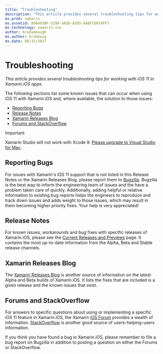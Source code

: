```yaml
---
title: "Troubleshooting"
description: "This article provides several troubleshooting tips for working with iOS 11 in Xamarin.iOS apps."
ms.prod: xamarin
ms.assetid: A90493BF-5298-4A5D-A5D5-8A8FCD078FF7
ms.technology: xamarin-ios
author: bradumbaugh
ms.author: brumbaug
ms.date: 08/31/2017
---
```


# Troubleshooting

_This article provides several troubleshooting tips for working with iOS 11 in Xamarin.iOS apps._

The following sections list some known issues that can occur when using iOS 11 with Xamarin.iOS and, where available, the solution to those issues:

- [Reporting Bugs](#Reporting-Bugs)
- [Release Notes](#Release-Notes)
- [Xamarin Releases Blog](#Xamarin-Releases-Blog)
- [Forums and StackOverflow](#Forums-and-StackOverflow)

> [!IMPORTANT]
> Xamarin Studio will not work with Xcode 9.
> [Please upgrade to Visual Studio for Mac](https://www.visualstudio.com/vs/).

<a name="Reporting-Bugs" />

## Reporting Bugs

For issues with Xamarin's iOS 11 support that is not listed in this Release Notes or the Xamarin Releases Blog, please report them to [Bugzilla](https://bugzilla.xamarin.com/enter_bug.cgi?product=iOS). Bugzilla is the best way to inform the engineering team of issues and the have a problem taken care of quickly. Additionally, adding helpful or relative information to existing bug reports helps the engineers to reproduce and track down issues and adds weight to those issues, which may result in them becoming higher priority fixes. Your help is very appreciated!

<a name="Release-Notes" />

## Release Notes

For known issues, workarounds and bug fixes with specific releases of Xamarin.iOS, please see the [Current Releases and Previews](https://developer.xamarin.com/releases/current/) page. It contains the most up-to-date information from the Alpha, Beta and Stable release channels.

<a name="Xamarin-Releases-Blog" />

## Xamarin Releases Blog

The [Xamarin Releases Blog](https://releases.xamarin.com/) is another source of information on the latest Alpha and Beta builds of Xamarin.iOS. It lists the fixes that are included is a given release and the known issues that exist.

<a name="Forums-and-StackOverflow" />

## Forums and StackOverflow

For answers to specific questions about using or implementing a specific iOS 11 feature in Xamarin.iOS, the Xamarin [iOS Forum](http://forums.xamarin.com/categories/ios) provides a wealth of information. [StackOverflow](http://stackoverflow.com/search?tab=newest&q=xamarin) is another good source of users-helping-users information.

If you think you have found a bug in Xamarin.iOS, please remember to file a bug report on Bugzilla in addition to posting a question on either the Forums or StackOverflow.
